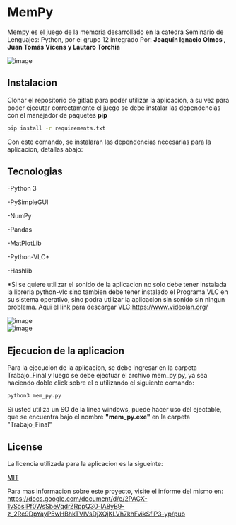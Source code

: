 # MemPy



Mempy es el juego de la memoria desarrollado en la catedra Seminario de Lenguajes: Python, por el grupo 12 integrado Por: **Joaquín Ignacio Olmos , Juan Tomás Vicens y Lautaro Torchia**

![image](https://user-images.githubusercontent.com/46163555/123527387-19795380-d6ad-11eb-85f6-05ef45bc579a.png) 

## Instalacion

Clonar el repositorio de gitlab para poder utilizar la aplicacion, a su vez para poder ejecutar correctamente el juego se debe instalar las dependencias con el manejador de paquetes **pip**

```bash
pip install -r requirements.txt
```

Con este comando, se instalaran las dependencias necesarias para la aplicacion, detallas abajo:

## Tecnologias

-Python 3

-PySimpleGUI

-NumPy

-Pandas

-MatPlotLib

-Python-VLC*

-Hashlib

*Si se quiere utilizar el sonido de la aplicacion no solo debe tener instalada la libreria python-vlc sino tambien debe tener instalado el Programa
VLC en su sistema operativo, sino podra utilizar la aplicacion sin sonido sin ningun problema. 
Aqui el link para descargar VLC:https://www.videolan.org/

![image](https://user-images.githubusercontent.com/46163555/123527397-3b72d600-d6ad-11eb-92ab-245188ebeb0a.png)\
![image](https://user-images.githubusercontent.com/46163555/123527403-40378a00-d6ad-11eb-98cb-fe63a6081d75.png)

## Ejecucion de la aplicacion



Para la ejecucion de la aplicacion, se debe ingresar en la carpeta Trabajo_Final y luego se debe ejectuar el archivo mem_py.py, ya sea haciendo doble click sobre el o utilizando el siguiente comando:

```bash
python3 mem_py.py
```

Si usted utiliza un SO de la línea windows, puede hacer uso del ejectable, que se encuentra bajo el nombre **"mem_py.exe"** en la carpeta "Trabajo_Final"

## License
La licencia utilizada para la aplicacion es la sigueinte:

[MIT](https://choosealicense.com/licenses/mit/)


Para mas informacion sobre este proyecto, visite el informe del mismo en: 
    https://docs.google.com/document/d/e/2PACX-1vSosIPf0WsSbeVqdrZRppQ30-lA8yB9-z_2Re9DpYayP5wHBhkTVIVsDjXQjKLVh7khFvikSfiP3-yp/pub
